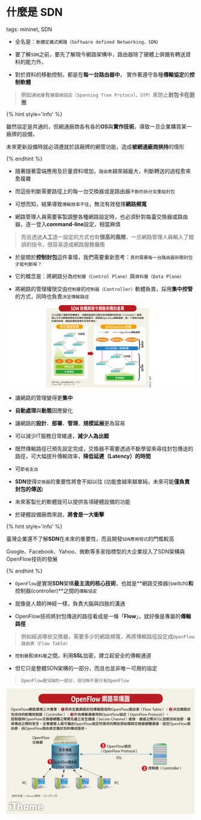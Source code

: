 # 什麼是 SDN

tags: mininet, SDN

<!--sec data-title="什麼是 SDN？" data-id="1" data-nopdf="true" data-collapse=false ces-->

- 全名是：`軟體定義式網路（Software defined Networking，SDN）`

- 要了解`SDN`之前，要先了解現今網路架構中，路由器除了硬體上俱備有轉送資料的能力外，

- 對於資料的移動控制，都是在**每一台路由器中**， 實作著遵守各種**傳輸協定**的**控制軟體**
> 例如`連結層`有`擴展樹協定（Spanning Tree Protocol，STP）`來防止**封包卡在迴圈**

{% hint style='info' %}

雖然協定是共通的，但網通廠商各有各的**OS**與**實作技術**，導致一旦企業購買某一廠牌的設備，

未來更新設備時就必須遷就於該廠牌的網管功能，造成**被網通廠商挾持**的情形

{% endhint %}

<!--endsec-->

<!--sec data-title="現今這樣不是沒什麼問題嘛？" data-id="2" data-nopdf="true" data-collapse=false ces-->

- 隨著隨著雲端應用及巨量資料增加，`路由表`越來越龐大，判斷轉送的過程愈來愈複雜

- 而這些判斷需要路徑上的每一台交換器或是路由器`不斷的拆分及重組封包`

- 可想而知，結果導致`傳輸效率不佳`，無法有效發揮**網路頻寬**

- 網路管理人員需要客製調整各種網路設定時，也必須針對每臺交換器或路由器，逐一登入**command-line**設定，相當麻煩
> 而且透過**人工**逐一設定的方式也有**很高的風險**，一旦網路管理人員輸入了錯誤的指令，很容易造成網路服務癱瘓

- 於是關於**控制封包**這件事情，我們需要重新思考：`真的需要每一台路由器拆開封包才能判斷嘛？`

<!--endsec-->

<!--sec data-title="所以SDN做了什麼？" data-id="3" data-nopdf="true" data-collapse=false ces-->

- 它的概念是：將網路分為`控制層（Control Plane）`與`資料層（Data Plane）`

- 將網路的管理權限交由`控制層`的`控制器（Controller）`軟體負責，採用**集中控管**的方式，同時也負責`決定傳輸路徑`

![SDN](images/SDN.png)

<!--endsec-->

<!--sec data-title="SDN帶來的好處？" data-id="4" data-nopdf="true" data-collapse=false ces-->

- 讓網路的管理變得更**集中**

- **自動處理**與**動態**因應變化

- 讓網路的**設計**、**部署**、**管理**、**規模延展**更為容易

- 可以減少IT服務日常維運，**減少人為出錯**

- 既然傳輸路徑已預先設定完成，交換器不需要透過不斷學習來尋找封包傳送的路徑，可大幅提升傳輸效率，**降低延遲（Latency）的時間**

- 可`節省支出`

<!--endsec-->

<!--sec data-title="所以網通廠怎麼看SDN？" data-id="5" data-nopdf="true" data-collapse=false ces-->

- **SDN**使得`交換器`的重要性將會不如以往 (功能會越來越單純，未來可能**僅負責封包的傳送**)

- 未來客製化的軟體就可以提供各項硬體設備的功能

- 於硬體設備廠商來說，**將會是一大衝擊**

<!--endsec-->

{% hint style='info' %}

臺灣企業還不了解**SDN**在未來的重要性，而且開發`SDN應用程式`的門檻較高

Google、Facebook、Yahoo、微軟等多家指標型的大企業投入了SDN架構與OpenFlow技術的發展

{% endhint %}

<!--sec data-title="我剛好像看到OpenFlow，那是什麼？ 跟SDN是什麼關係" data-id="6" data-nopdf="true" data-collapse=false ces-->

- `OpenFlow`是實現**SDN**架構**最主流的核心技術**，也就是**網路交換器(switch)**和**控制器(controller)**之間的`傳輸協定`

- 就像是人類的神經一樣，負責大腦與四肢的溝通

- OpenFlow技術將封包傳送的路徑看成是一條「**Flow**」，就好像是專屬的**傳輸路徑**
> 例如經過哪些交換器，需要多少的網路頻寬，再將傳輸路徑設定成`OpenFlow路由表（Flow Table）`

- `控制層`和`資料層`之間，利用**SSL**加密，建立起安全的傳輸通道

- 但它只是整體SDN架構的一部分，而且也並非唯一可用的協定
> `OpenFlow是SDN的一部分，但SDN不是只有OpenFlow`

![OpenFlow](images/Openflow.png)

<!--endsec-->